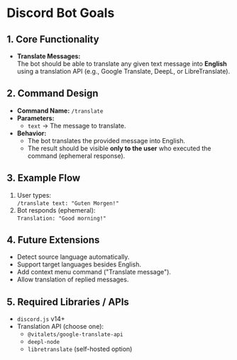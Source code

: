 # Discord Bot Goals

## 1. Core Functionality
- **Translate Messages:**  
  The bot should be able to translate any given text message into **English** using a translation API (e.g., Google Translate, DeepL, or LibreTranslate).

## 2. Command Design
- **Command Name:** `/translate`
- **Parameters:**
  - `text` → The message to translate.
- **Behavior:**
  - The bot translates the provided message into English.
  - The result should be visible **only to the user** who executed the command (ephemeral response).

## 3. Example Flow
1. User types:  
   `/translate text: "Guten Morgen!"`
2. Bot responds (ephemeral):  
   `Translation: "Good morning!"`

## 4. Future Extensions
- Detect source language automatically.
- Support target languages besides English.
- Add context menu command ("Translate message").
- Allow translation of replied messages.

## 5. Required Libraries / APIs
- `discord.js` v14+
- Translation API (choose one):
  - `@vitalets/google-translate-api`
  - `deepl-node`
  - `libretranslate` (self-hosted option)
